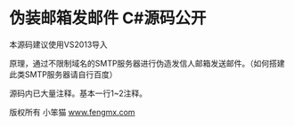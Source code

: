 伪装邮箱发邮件 C#源码公开
==================

本源码建议使用VS2013导入
  
原理，通过不限制域名的SMTP服务器进行伪造发信人邮箱发送邮件。（如何搭建此类SMTP服务器请自行百度）
  
源码内已大量注释。基本一行1~2注释。

版权所有 小笨猫 www.fengmx.com
